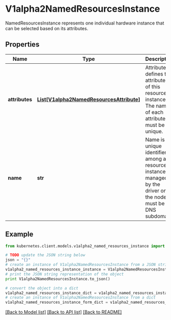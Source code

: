 # V1alpha2NamedResourcesInstance

NamedResourcesInstance represents one individual hardware instance that can be selected based on its attributes.

## Properties

Name | Type | Description | Notes
------------ | ------------- | ------------- | -------------
**attributes** | [**List[V1alpha2NamedResourcesAttribute]**](V1alpha2NamedResourcesAttribute.md) | Attributes defines the attributes of this resource instance. The name of each attribute must be unique. | [optional] 
**name** | **str** | Name is unique identifier among all resource instances managed by the driver on the node. It must be a DNS subdomain. | 

## Example

```python
from kubernetes.client.models.v1alpha2_named_resources_instance import V1alpha2NamedResourcesInstance

# TODO update the JSON string below
json = "{}"
# create an instance of V1alpha2NamedResourcesInstance from a JSON string
v1alpha2_named_resources_instance_instance = V1alpha2NamedResourcesInstance.from_json(json)
# print the JSON string representation of the object
print V1alpha2NamedResourcesInstance.to_json()

# convert the object into a dict
v1alpha2_named_resources_instance_dict = v1alpha2_named_resources_instance_instance.to_dict()
# create an instance of V1alpha2NamedResourcesInstance from a dict
v1alpha2_named_resources_instance_form_dict = v1alpha2_named_resources_instance.from_dict(v1alpha2_named_resources_instance_dict)
```
[[Back to Model list]](../README.md#documentation-for-models) [[Back to API list]](../README.md#documentation-for-api-endpoints) [[Back to README]](../README.md)


